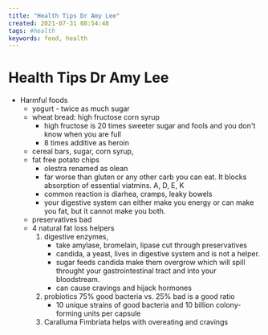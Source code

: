 ```yaml
---
title: "Health Tips Dr Amy Lee"
created: 2021-07-31 08:54:48
tags: #health
keywords: food, health
---
```


# Health Tips Dr Amy Lee

- Harmful foods
  - yogurt - twice as much sugar
  - wheat bread: high fructose corn syrup
    - high fructose is 20 times sweeter sugar and fools and you don't know when you are full
    - 8 times additive as heroin
  - cereal bars, sugar, corn syrup,
  - fat free potato chips
    - olestra renamed as olean
    - far worse than gluten or any other carb you can eat.  It blocks absorption of essential viatmins. A, D, E, K
    - common reaction is diarhea, cramps, leaky bowels
    - your digestive system can either make you energy or can make you fat, but it cannot make you both.
  - preservatives bad
  - 4 natural fat loss helpers
    1. digestive enzymes,
       - take amylase, bromelain, lipase cut through preservatives
       - candida, a yeast, lives in digestive system and is not a helper.
       - sugar feeds candida make them overgrow which will spill throught your gastrointestinal tract and into your bloodstream.
       - can cause cravings and hijack hormones
    1. probiotics 75% good bacteria vs. 25% bad is a good ratio
       - 10 unique strains of good bacteria and 10 billion colony-forming units per capsule
    1. Caralluma Fimbriata helps with overeating and cravings

